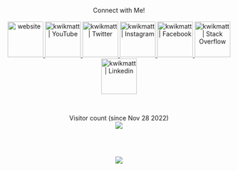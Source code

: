 <p align="center">
  Connect with Me!<br><br>
  <a href="https://www.mattvandenberg.com">
    <img alt="website" width="80px" src="https://cdn0.iconfinder.com/data/icons/tuts/256/internet.png" />
  </a>
  <a href="https://www.youtube.com/@kwikmatt59">
    <img alt="kwikmatt | YouTube" width="80px" src="https://cdn1.iconfinder.com/data/icons/logotypes/32/youtube-512.png" />
  </a>
  <a href="https://twitter.com/kwikmatt">
    <img alt="kwikmatt | Twitter" width="80px" src="https://cdn2.iconfinder.com/data/icons/social-media-2285/512/1_Twitter3_colored_svg-1024.png" />
  </a>
  <a href="https://www.instagram.com/kwikmatt/">
    <img alt="kwikmatt | Instagram" width="80px" src="https://cdn2.iconfinder.com/data/icons/social-media-2285/512/1_Instagram_colored_svg_1-1024.png" />
  </a>
  <a href="https://www.facebook.com/mv5903/">
    <img alt="kwikmatt | Facebook" width="80px" src="https://cdn2.iconfinder.com/data/icons/social-media-2285/512/1_Facebook_colored_svg_copy-1024.png" />
  </a>
  <a href="https://stackoverflow.com/users/11936557/matthew-vandenberg">
    <img alt="kwikmatt | Stack Overflow" width="80px" src="https://cdn2.iconfinder.com/data/icons/social-icons-33/128/Stack_Overflow-512.png" />
  </a>
  <a href="https://www.linkedin.com/in/mv5903/">
    <img alt="kwikmatt | Linkedin" width="80px" src="https://cdn2.iconfinder.com/data/icons/social-media-2285/512/1_Linkedin_unofficial_colored_svg-1024.png" />
  </a>
</p>

<br>
<p align="center"> 
  Visitor count (since Nov 28 2022)<br>
  <img src="https://profile-counter.glitch.me/mv5903/count.svg" />
</p>

<br>
<br>

<p align="center">
  <img align="center" src="https://github-readme-stats.vercel.app/api/top-langs/?username=mv5903&theme=dark&langs_count=8&layout=compact" />
</p>
